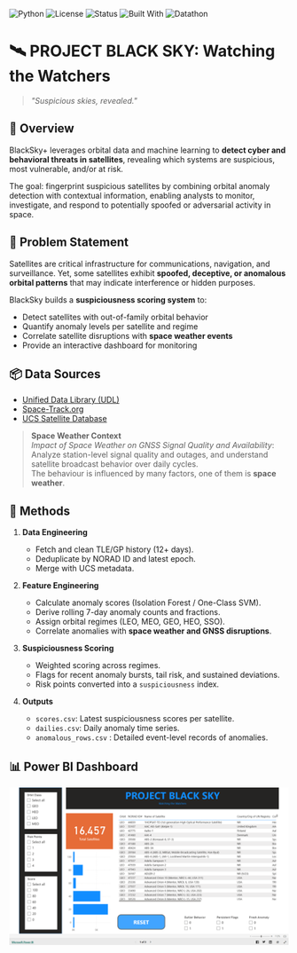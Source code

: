 ![Python](https://img.shields.io/badge/Python-3.10%2B-blue?logo=python&logoColor=white)
![License](https://img.shields.io/badge/License-MIT-green.svg)
![Status](https://img.shields.io/badge/Project-Active-brightgreen)
![Built With](https://img.shields.io/badge/Built%20With-Orbital%20Mechanics%20%26%20ML-purple)
![Datathon](https://img.shields.io/badge/Datathon-Women%20in%20Data%202025-black)

# 🛰️ PROJECT BLACK SKY: Watching the Watchers

> _"Suspicious skies, revealed."_

## 📌 Overview

BlackSky+ leverages orbital data and machine learning to **detect cyber and behavioral threats in satellites**, revealing which systems are suspicious, most vulnerable, and/or at risk.

The goal: fingerprint suspicious satellites by combining orbital anomaly detection with contextual information, enabling analysts to monitor, investigate, and respond to potentially spoofed or adversarial activity in space.

## 🚀 Problem Statement

Satellites are critical infrastructure for communications, navigation, and surveillance. Yet, some satellites exhibit **spoofed, deceptive, or anomalous orbital patterns** that may indicate interference or hidden purposes.

BlackSky builds a **suspiciousness scoring system** to:

- Detect satellites with out-of-family orbital behavior
- Quantify anomaly levels per satellite and regime
- Correlate satellite disruptions with **space weather events**
- Provide an interactive dashboard for monitoring

## 📦 Data Sources

- [Unified Data Library (UDL)](https://udl.ussf.cdao.mil/)
- [Space-Track.org](https://www.space-track.org/)
- [UCS Satellite Database](https://www.ucsusa.org/resources/satellite-database)

> **Space Weather Context**  
> _Impact of Space Weather on GNSS Signal Quality and Availability_: Analyze station-level signal quality and outages, and understand satellite broadcast behavior over daily cycles.  
> The behaviour is influenced by many factors, one of them is **space weather**.

## 🧮 Methods

1. **Data Engineering**

   - Fetch and clean TLE/GP history (12+ days).
   - Deduplicate by NORAD ID and latest epoch.
   - Merge with UCS metadata.

2. **Feature Engineering**

   - Calculate anomaly scores (Isolation Forest / One-Class SVM).
   - Derive rolling 7-day anomaly counts and fractions.
   - Assign orbital regimes (LEO, MEO, GEO, HEO, SSO).
   - Correlate anomalies with **space weather and GNSS disruptions**.

3. **Suspiciousness Scoring**

   - Weighted scoring across regimes.
   - Flags for recent anomaly bursts, tail risk, and sustained deviations.
   - Risk points converted into a `suspiciousness` index.

4. **Outputs**
   - `scores.csv`: Latest suspiciousness scores per satellite.
   - `dailies.csv`: Daily anomaly time series.
   - `anomalous_rows.csv` : Detailed event-level records of anomalies.

## 📊 Power BI Dashboard

![Power BI Dashboard](https://github.com/Elaine-s-Datanauts/blacksky/blob/main/images/Screenshot%202025-09-07%20220413.png)
